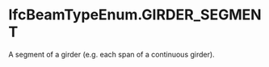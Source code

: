 IfcBeamTypeEnum.GIRDER_SEGMENT
==============================
A segment of a girder (e.g. each span of a continuous girder).


